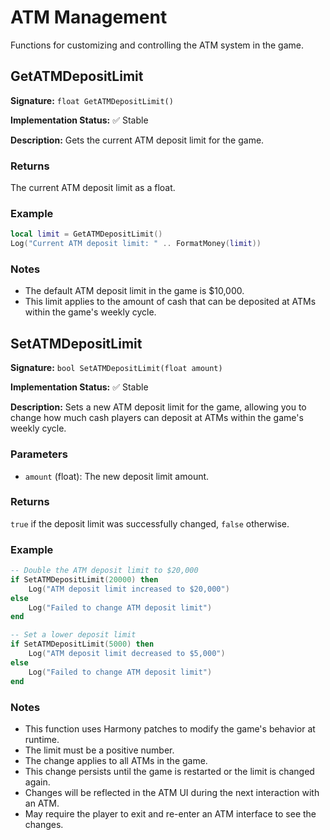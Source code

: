 # ATM Management

Functions for customizing and controlling the ATM system in the game.

## GetATMDepositLimit

**Signature:** `float GetATMDepositLimit()`

**Implementation Status:** ✅ Stable

**Description:** Gets the current ATM deposit limit for the game.

### Returns

The current ATM deposit limit as a float.

### Example

```lua
local limit = GetATMDepositLimit()
Log("Current ATM deposit limit: " .. FormatMoney(limit))
```

### Notes

- The default ATM deposit limit in the game is $10,000.
- This limit applies to the amount of cash that can be deposited at ATMs within the game's weekly cycle.

## SetATMDepositLimit

**Signature:** `bool SetATMDepositLimit(float amount)`

**Implementation Status:** ✅ Stable

**Description:** Sets a new ATM deposit limit for the game, allowing you to change how much cash players can deposit at ATMs within the game's weekly cycle.

### Parameters

- `amount` (float): The new deposit limit amount.

### Returns

`true` if the deposit limit was successfully changed, `false` otherwise.

### Example

```lua
-- Double the ATM deposit limit to $20,000
if SetATMDepositLimit(20000) then
    Log("ATM deposit limit increased to $20,000")
else
    Log("Failed to change ATM deposit limit")
end

-- Set a lower deposit limit
if SetATMDepositLimit(5000) then
    Log("ATM deposit limit decreased to $5,000")
else
    Log("Failed to change ATM deposit limit")
end
```

### Notes

- This function uses Harmony patches to modify the game's behavior at runtime.
- The limit must be a positive number.
- The change applies to all ATMs in the game.
- This change persists until the game is restarted or the limit is changed again.
- Changes will be reflected in the ATM UI during the next interaction with an ATM.
- May require the player to exit and re-enter an ATM interface to see the changes. 